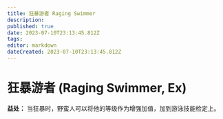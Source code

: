 ```yaml
---
title: 狂暴游者 Raging Swimmer
description: 
published: true
date: 2023-07-10T23:13:45.812Z
tags: 
editor: markdown
dateCreated: 2023-07-10T23:13:45.812Z
---
```


# 狂暴游者 (Raging Swimmer, Ex)
**益处：** 当狂暴时，野蛮人可以将他的等级作为增强加值，加到游泳技能检定上。
